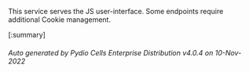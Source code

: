 






This service serves the JS user-interface. Some endpoints require additional Cookie management.

[:summary]

###### Auto generated by Pydio Cells Enterprise Distribution v4.0.4 on 10-Nov-2022

